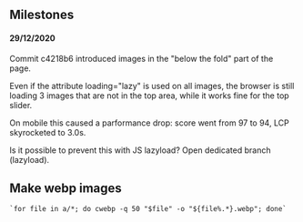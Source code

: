 ## Milestones

#### 29/12/2020

Commit c4218b6 introduced images in the "below the fold" part of the page.

Even if the attribute loading="lazy" is used on all images, the browser is still loading 3 images that are not in the top area, while it works fine for the top slider.

On mobile this caused a parformance drop: score went from 97 to 94, LCP skyrocketed to 3.0s.

Is it possible to prevent this with JS lazyload? Open dedicated branch (lazyload).

## Make webp images

```
`for file in a/*; do cwebp -q 50 "$file" -o "${file%.*}.webp"; done`
```
